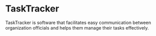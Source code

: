 # TaskTracker
TaskTracker is software that facilitates easy communication between organization officials and helps them manage their tasks effectively.
